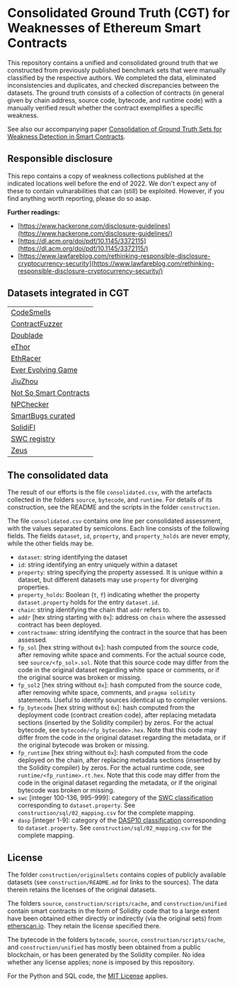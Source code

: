 # Consolidated Ground Truth (CGT) for Weaknesses of Ethereum Smart Contracts 

This repository contains a unified and consolidated ground truth that
we constructed from previously published benchmark sets that were
manually classified by the respective authors. We completed the data,
eliminated inconsistencies and duplicates, and checked discrepancies
between the datasets. The ground truth consists of a collection of
contracts (in general given by chain address, source code, bytecode,
and runtime code) with a manually verified result whether the contract
exemplifies a specific weakness.

See also our accompanying paper [Consolidation of Ground Truth Sets
for Weakness Detection in Smart Contracts](https://arxiv.org/pdf/2304.11624).

## Responsible disclosure
This repo contains a copy of weakness collections published at the indicated locations well before the end of 2022. We don't expect any of these to contain vulnarabilities that can (still) be exploited. However, if you find anything worth reporting, please do so asap. 

**Further readings:**

- [https://www.hackerone.com/disclosure-guidelines](https://www.hackerone.com/disclosure-guidelines/)
- [https://dl.acm.org/doi/pdf/10.1145/3372115](https://dl.acm.org/doi/pdf/10.1145/3372115/)
- [https://www.lawfareblog.com/rethinking-responsible-disclosure-cryptocurrency-security](https://www.lawfareblog.com/rethinking-responsible-disclosure-cryptocurrency-security/)

## Datasets integrated in CGT

| |
| --- |
| [CodeSmells](https://github.com/Jiachi-Chen/TSE-ContractDefects) |
| [ContractFuzzer](https://github.com/gongbell/ContractFuzzer/tree/master/examples) |
| [Doublade](https://drive.google.com/file/d/1k0Edw2r1Z59WBc8SFbeh85hJMydGNPGz/view) |
| [eThor](https://secpriv.wien/ethor/) |
| [EthRacer](https://drive.google.com/file/d/1190VXwu502M-vgT8yyuFp0lFUVlxnMhO/view?usp=sharing) |
| [Ever Evolving Game](https://drive.google.com/open?id=1xLssDxYWyKFCwS5HUrQaSex0uwJRSvDi) |
| [JiuZhou](https://github.com/xf97/JiuZhou) |
| [Not So Smart Contracts](https://github.com/crytic/not-so-smart-contracts/) |
| [NPChecker](https://www.dropbox.com/sh/90tm5drmeep9bqy/AAB0jKxkIevNct2eIvsYb7Oqa?dl=0) |
| [SmartBugs curated](https://github.com/smartbugs/smartbugs-curated) |
| [SolidiFI](https://github.com/DependableSystemsLab/SolidiFI-benchmark) |
| [SWC registry](https://swcregistry.io) |
| [Zeus](https://goo.gl/kFNHy3) |

## The consolidated data

The result of our efforts is the file `consolidated.csv`, with the artefacts collected in the folders `source`, `bytecode`, and `runtime`. For details of its construction, see the README and the scripts in the folder `construction`.

The file `consolidated.csv` contains one line per consolidated assessment, with the values separated by semicolons.
Each line consists of the following fields. The fields `dataset`, `id`, `property`, and `property_holds` are never empty, while the other fields may be.

- `dataset`: string identifying the dataset
- `id`: string identifying an entry uniquely within a dataset
- `property`: string specifying the property assessed. It is unique within a dataset, but different datasets may use `property` for diverging properties.
- `property_holds`: Boolean (`t`, `f`) indicating whether the property `dataset.property` holds for the entry `dataset.id`.
- `chain`: string identifying the chain that `addr` refers to.
- `addr` [hex string starting with `0x`]: address on `chain` where the assessed contract has been deployed.
- `contractname`: string identifying the contract in the source that has been assessed. 
- `fp_sol` [hex string without `0x`]: hash computed from the source code, after removing white space and comments. For the actual source code, see  `source/<fp_sol>.sol`. Note that this source code may differ from the code in the original dataset regarding white space or comments, or if the original source was broken or missing.
- `fp_sol2` [hex string without `0x`]: hash computed from the source code, after removing white space, comments, and `pragma solidity` statements. Useful to identify sources identical up to compiler versions.
- `fp_bytecode` [hex string without `0x`]: hash computed from the deployment code (contract creation code), after replacing metadata sections (inserted by the Solidity compiler) by zeros. For the actual bytecode, see `bytecode/<fp_bytecode>.hex`. Note that this code may differ from the code in the original dataset regarding the metadata, or if the original bytecode was broken or missing.
- `fp_runtime` [hex string without `0x`]:  hash computed from the code deployed on the chain, after replacing metadata sections (inserted by the Solidity compiler) by zeros. For the actual runtime code, see `runtime/<fp_runtime>.rt.hex`. Note that this code may differ from the code in the original dataset regarding the metadata, or if the original bytecode was broken or missing.
- `swc` [integer 100-136, 995-999]: category of the [SWC classification](https://swcregistry.io/) corresponding to `dataset.property`. See `construction/sql/02_mapping.csv` for the complete mapping.
- `dasp` [integer 1-9]: category of the [DASP10 classification](https://dasp.co/) corresponding to `dataset.property`. See `construction/sql/02_mapping.csv` for the complete mapping.

## License

The folder `construction/originalSets` contains copies of publicly available datasets (see `construction/README.md` for links to the sources).
The data therein retains the licenses of the original datasets.

The folders `source`, `construction/scripts/cache`, and `construction/unified` contain smart contracts in the form of Solidity code that to a large extent have been obtained either directly or indirectly (via the original sets) from [etherscan.io](etherscan.io).
They retain the license specified there.

The bytecode in the folders `bytecode`, `source`, `construction/scripts/cache`, and `construction/unified` has mostly been obtained from a public blockchain, or has been generated by the Solidity compiler.
No idea whether any license applies; none is imposed by this repository.

For the Python and SQL code, the [MIT License](LICENSE.txt) applies.
